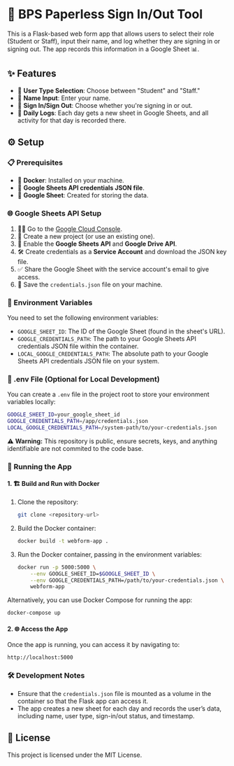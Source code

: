 # 🚪 BPS Paperless Sign In/Out Tool

This is a Flask-based web form app that allows users to select their role (Student or Staff), input their name, and log whether they are signing in or signing out. The app records this information in a Google Sheet 📊.

## ✨ Features

- 👥 **User Type Selection**: Choose between "Student" and "Staff."
- 📝 **Name Input**: Enter your name.
- 🔄 **Sign In/Sign Out**: Choose whether you're signing in or out.
- 📅 **Daily Logs**: Each day gets a new sheet in Google Sheets, and all activity for that day is recorded there.

## ⚙️ Setup

### 📋 Prerequisites

- 🐳 **Docker**: Installed on your machine.
- 📄 **Google Sheets API credentials JSON file**.
- 📝 **Google Sheet**: Created for storing the data.

### 🌐 Google Sheets API Setup

1. 🧑‍💻 Go to the [Google Cloud Console](https://console.cloud.google.com/).
2. 🌟 Create a new project (or use an existing one).
3. 🔌 Enable the **Google Sheets API** and **Google Drive API**.
4. 🛠 Create credentials as a **Service Account** and download the JSON key file.
5. ✅ Share the Google Sheet with the service account's email to give access.
6. 💾 Save the `credentials.json` file on your machine.

### 🔑 Environment Variables

You need to set the following environment variables:

- `GOOGLE_SHEET_ID`: The ID of the Google Sheet (found in the sheet's URL).
- `GOOGLE_CREDENTIALS_PATH`: The path to your Google Sheets API credentials JSON file within the container.
- `LOCAL_GOOGLE_CREDENTIALS_PATH`: The absolute path to your Google Sheets API credentials JSON file on your system.

### 📁 .env File (Optional for Local Development)

You can create a `.env` file in the project root to store your environment variables locally:

```bash
GOOGLE_SHEET_ID=your_google_sheet_id
GOOGLE_CREDENTIALS_PATH=/app/credentials.json
LOCAL_GOOGLE_CREDENTIALS_PATH=/system-path/to/your-credentials.json
```

⚠️ **Warning:** This repository is public, ensure secrets, keys, and anything identifiable are not commited to the code base. 

### 🚀 Running the App

#### 1. 🏗 Build and Run with Docker

1. Clone the repository:
    ```bash
    git clone <repository-url>
    ```

2. Build the Docker container:
    ```bash
    docker build -t webform-app .
    ```

3. Run the Docker container, passing in the environment variables:
    ```bash
    docker run -p 5000:5000 \
        --env GOOGLE_SHEET_ID=$GOOGLE_SHEET_ID \
        --env GOOGLE_CREDENTIALS_PATH=/path/to/your-credentials.json \
        webform-app
    ```

Alternatively, you can use Docker Compose for running the app:

```bash
docker-compose up
```

#### 2. 🌐 Access the App

Once the app is running, you can access it by navigating to:

```
http://localhost:5000
```

### 🛠 Development Notes

- Ensure that the `credentials.json` file is mounted as a volume in the container so that the Flask app can access it.
- The app creates a new sheet for each day and records the user’s data, including name, user type, sign-in/out status, and timestamp.

## 📄 License

This project is licensed under the MIT License.